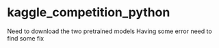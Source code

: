 # kaggle_competition_python

Need to download the two pretrained models
Having some error need to find some fix

